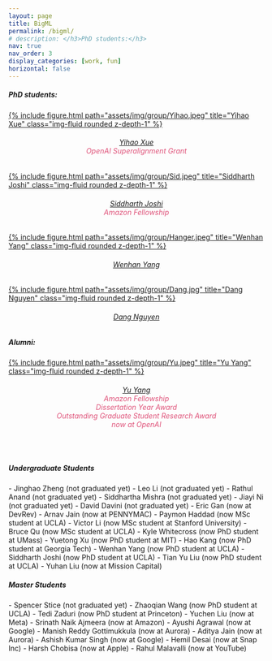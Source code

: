 ```yaml
---
layout: page
title: BigML
permalink: /bigml/
# description: </h3>PhD students:</h3>
nav: true
nav_order: 3
display_categories: [work, fun]
horizontal: false
---
```



<h5>PhD students:</h5>

<!-- # Tweet
An example of displaying a tweet:
{% twitter https://twitter.com/rubygems/status/518821243320287232 %}
 -->

<div class="row justify-content-sm-center">
   <div class="col-sm-4 mt-3 mt-md-0">
       <a href="https://sites.google.com/g.ucla.edu/yihao-xue/">{% include figure.html path="assets/img/group/Yihao.jpeg" title="Yihao Xue" class="img-fluid rounded z-depth-1" %}</a>
       <div style="text-align: center">
            <h6><a href="https://sites.google.com/g.ucla.edu/yihao-xue/">Yihao Xue</a>
                <br/><span style="color:#DF5279">OpenAI Superalignment Grant</span></h6>
        </div>
   </div>
   <div class="col-sm-4 mt-3 mt-md-0">
       <a href="https://sjoshi804.github.io/">{% include figure.html path="assets/img/group/Sid.jpeg" title="Siddharth Joshi" class="img-fluid rounded z-depth-1" %}</a>
       <div style="text-align: center">
            <h6><a href="https://sjoshi804.github.io/">Siddharth Joshi</a>
                <br/><span style="color:#DF5279">Amazon Fellowship</span></h6>
        </div>
   </div>
</div>
<div class="row justify-content-sm-center">
   <div class="col-sm-4 mt-3 mt-md-0">
       <a href="https://sites.google.com/g.ucla.edu/wenhan-yang/home">{% include figure.html path="assets/img/group/Hanger.jpeg" title="Wenhan Yang" class="img-fluid rounded z-depth-1" %}</a>
       <div style="text-align: center">
           <h6><a href="https://sites.google.com/g.ucla.edu/wenhan-yang/home">Wenhan Yang</a></h6>
       </div>
   </div>
   <div class="col-sm-4 mt-3 mt-md-0">
       <a href="https://hsgser.github.io/">{% include figure.html path="assets/img/group/Dang.jpg" title="Dang Nguyen" class="img-fluid rounded z-depth-1" %}</a>
       <div style="text-align: center">
           <h6><a href="https://hsgser.github.io/">Dang Nguyen</a></h6>
       </div>
   </div>
</div>

<h5>Alumni:</h5>
<div class="col-sm-4 mt-3 mt-md-0">
       <a href="https://sites.google.com/g.ucla.edu/yuyang/" >{% include figure.html path="assets/img/group/Yu.jpeg" title="Yu Yang" class="img-fluid rounded z-depth-1" %}</a>
       <div style="text-align: center">
         <h6><a href="https://sites.google.com/g.ucla.edu/yuyang/">Yu Yang</a> 
         <br/><span style="color:#DF5279">Amazon Fellowship <br> Dissertation Year Award <br> Outstanding Graduate Student Research Award<br> now at OpenAI</span>
        </h6>
       </div>
   </div>

<br />
<h5>Undergraduate Students</h5>
- Jinghao Zheng (not graduated yet)
- Leo Li (not graduated yet)
- Rathul Anand (not graduated yet)
- Siddhartha Mishra (not graduated yet)
- Jiayi Ni (not graduated yet)
- David Davini (not graduated yet)
- Eric Gan (now at DevRev)
- Arnav Jain (now at PENNYMAC)
- Paymon Haddad (now MSc student at UCLA)
<!-- - Tang Mohan (not graduated yet)  -->
- Victor Li (now MSc student at Stanford University)
- Bruce Qu (now MSc student at UCLA)
- Kyle Whitecross (now PhD student at UMass)
- Yuetong Xu (now PhD student at MIT)
- Hao Kang (now PhD student at Georgia Tech)
- Wenhan Yang (now PhD student at UCLA)
- Siddharth Joshi (now PhD student at UCLA)
- Tian Yu Liu (now PhD student at UCLA)
- Yuhan Liu (now at Mission Capital)

<h5>Master Students</h5>
- Spencer Stice (not graduated yet)
- Zhaoqian Wang (now PhD student at UCLA)
- Tedi Zaduri (now PhD student at Princeton)
- Yuchen Liu (now at Meta)
- Srinath Naik Ajmeera (now at Amazon)
- Ayushi Agrawal (now at Google)
- Manish Reddy Gottimukkula (now at Aurora)
- Aditya Jain (now at Aurora)
- Ashish Kumar Singh (now at Google)
- Hemil Desai (now at Snap Inc)
- Harsh Chobisa (now at Apple)
- Rahul Malavalli (now at YouTube)

<!-- 
<style>
td, th {
   border: none!important;
}
</style>



[<img src="/assets/img/Yu.jpeg"  width="250" height="250">](https://sites.google.com/g.ucla.edu/yuyang/home) | [<img src="/assets/img/Yihao.jpeg"  width="250" height="250">](https://sites.google.com/g.ucla.edu/yihao-xue/home)|
[Yu Yang](https://sites.google.com/g.ucla.edu/yuyang/home)|[Yihao Xue](https://sites.google.com/g.ucla.edu/yihao-xue/home)|
[<img src="/assets/img/Sid.jpeg"  width="250" height="250">](https://sjoshi804.github.io/) | [<img src="/assets/img/Hanger.jpeg"  width="250" height="250">](https://www.linkedin.com/in/wenhan-yang-6413981b4/)|
[Siddharth Joshi](https://sjoshi804.github.io/)|[Hanger Yang](https://www.linkedin.com/in/wenhan-yang-6413981b4/)| -->

